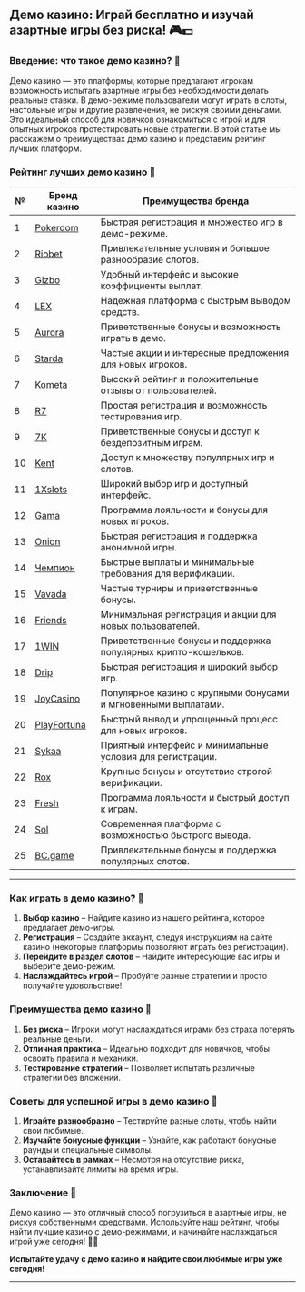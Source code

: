 ## Демо казино: Играй бесплатно и изучай азартные игры без риска! 🎮💵

### Введение: что такое демо казино? 🎯

Демо казино — это платформы, которые предлагают игрокам возможность испытать азартные игры без необходимости делать реальные ставки. В демо-режиме пользователи могут играть в слоты, настольные игры и другие развлечения, не рискуя своими деньгами. Это идеальный способ для новичков ознакомиться с игрой и для опытных игроков протестировать новые стратегии. В этой статье мы расскажем о преимуществах демо казино и представим рейтинг лучших платформ.

### Рейтинг лучших демо казино 🏅

| №  | Бренд казино  | Преимущества бренда                                            |
|----|---------------|---------------------------------------------------------------|
| 1  | [Pokerdom](https://brandplay.link/4k77v2yx) | Быстрая регистрация и множество игр в демо-режиме.          |
| 2  | [Riobet](https://brandplay.link/7xBLTPyj) | Привлекательные условия и большое разнообразие слотов.       |
| 3  | [Gizbo](https://brandplay.link/bprXw4YV) | Удобный интерфейс и высокие коэффициенты выплат.             |
| 4  | [LEX](https://brandplay.link/zW4hdDFV) | Надежная платформа с быстрым выводом средств.                |
| 5  | [Aurora](https://10trafic-stat2.com/click/668546556bcc6313411604bd/6766/13032/subaccount) | Приветственные бонусы и возможность играть в демо.           |
| 6  | [Starda](https://brandplay.link/fB7xwRFL) | Частые акции и интересные предложения для новых игроков.      |
| 7  | [Kometa](https://brandplay.link/8ZymQJV8) | Высокий рейтинг и положительные отзывы от пользователей.      |
| 8  | [R7](https://brandplay.link/bMd3Yjsw) | Простая регистрация и возможность тестирования игр.          |
| 9  | [7K](https://brandplay.link/BvQyFShp) | Приветственные бонусы и доступ к бездепозитным играм.       |
| 10 | [Kent](https://brandplay.link/Fv2WP3js) | Доступ к множеству популярных игр и слотов.                 |
| 11 | [1Xslots](https://brandplay.link/hSB1khtr) | Широкий выбор игр и доступный интерфейс.                     |
| 12 | [Gama](https://brandplay.link/j6NMKsDz) | Программа лояльности и бонусы для новых игроков.              |
| 13 | [Onion](https://brandplay.link/zBGRVpQ9) | Быстрая регистрация и поддержка анонимной игры.              |
| 14 | [Чемпион](https://temon-gter.cfd/go/lRq?p80412p304504pcc44t17455) | Быстрые выплаты и минимальные требования для верификации.    |
| 15 | [Vavada](https://vavadapartner.pro/?promo=ea5c9275-6854-4505-94fc-95ab18221945-linkb2) | Частые турниры и приветственные бонусы.                      |
| 16 | [Friends](https://gofriends.vc/linkb2) | Минимальная регистрация и акции для новых пользователей.      |
| 17 | [1WIN](https://brandplay.link/smXVpBbG) | Приветственные бонусы и поддержка популярных крипто-кошельков. |
| 18 | [Drip](https://drp-ircp01.com/c07e6a3db) | Быстрая регистрация и широкий выбор игр.                     |
| 19 | [JoyCasino](https://rpc30.call2me.pro/?/ru/registration?apkpop=0&partner=p24970p3291217pc98f) | Популярное казино с крупными бонусами и мгновенными выплатами. |
| 20 | [PlayFortuna](https://fortunapromo.net/alt/playfortuna/registration?0dc4a9362a71feb7e3f165fb8e766f70) | Быстрый вывод и упрощенный процесс для новых игроков.        |
| 21 | [Sykaa](https://s-two-way.com/?source=linkb2&pid=30697) | Приятный интерфейс и минимальные условия для регистрации.     |
| 22 | [Rox](https://rox-pvwfpjgcxe.com/cb1ee18a5) | Крупные бонусы и отсутствие строгой верификации.              |
| 23 | [Fresh](https://fresh-eumwkxwao.com/c3f7b485d) | Программа лояльности и быстрый доступ к играм.                |
| 24 | [Sol](https://sol-mmtdzfbaco.com/cb2415bca) | Современная платформа с возможностью быстрого вывода.         |
| 25 | [BC.game](https://partnerbcgame.com/dcc53d441) | Привлекательные бонусы и поддержка популярных слотов.         |

---

### Как играть в демо казино? 🎲

1. **Выбор казино** – Найдите казино из нашего рейтинга, которое предлагает демо-игры.
2. **Регистрация** – Создайте аккаунт, следуя инструкциям на сайте казино (некоторые платформы позволяют играть без регистрации).
3. **Перейдите в раздел слотов** – Найдите интересующие вас игры и выберите демо-режим.
4. **Наслаждайтесь игрой** – Пробуйте разные стратегии и просто получайте удовольствие!

### Преимущества демо казино 🎉

1. **Без риска** – Игроки могут наслаждаться играми без страха потерять реальные деньги.
2. **Отличная практика** – Идеально подходит для новичков, чтобы освоить правила и механики.
3. **Тестирование стратегий** – Позволяет испытать различные стратегии без вложений.

### Советы для успешной игры в демо казино 🎯

1. **Играйте разнообразно** – Тестируйте разные слоты, чтобы найти свои любимые.
2. **Изучайте бонусные функции** – Узнайте, как работают бонусные раунды и специальные символы.
3. **Оставайтесь в рамках** – Несмотря на отсутствие риска, устанавливайте лимиты на время игры.

### Заключение 📝

Демо казино — это отличный способ погрузиться в азартные игры, не рискуя собственными средствами. Используйте наш рейтинг, чтобы найти лучшие казино с демо-режимами, и начинайте наслаждаться игрой уже сегодня! 🎰💵

**Испытайте удачу с демо казино и найдите свои любимые игры уже сегодня!**

---
